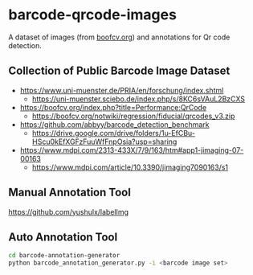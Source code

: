 # barcode-qrcode-images
A dataset of images (from [boofcv.org](https://boofcv.org/index.php?title=Performance:QrCode)) and annotations for Qr code detection.

## Collection of Public Barcode Image Dataset
- https://www.uni-muenster.de/PRIA/en/forschung/index.shtml
  - https://uni-muenster.sciebo.de/index.php/s/8KC6sVAuL2BzCXS
- https://boofcv.org/index.php?title=Performance:QrCode
  - https://boofcv.org/notwiki/regression/fiducial/qrcodes_v3.zip
- https://github.com/abbyy/barcode_detection_benchmark
  - https://drive.google.com/drive/folders/1u-EfCBu-HScu0kEfXGFzFuuWfFnpOsia?usp=sharing
- https://www.mdpi.com/2313-433X/7/9/163/htm#app1-jimaging-07-00163
  - https://www.mdpi.com/article/10.3390/jimaging7090163/s1

## Manual Annotation Tool
https://github.com/yushulx/labelImg

## Auto Annotation Tool

```bash
cd barcode-annotation-generator
python barcode_annotation_generator.py -i <barcode image set>
```
